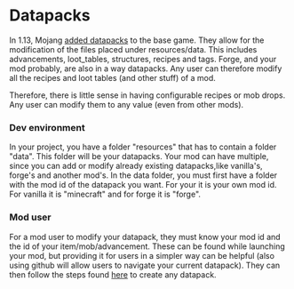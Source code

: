 Datapacks
=========
In 1.13, Mojang [added datapacks](https://minecraft.gamepedia.com/Data_pack) to the base game. They allow for the modification of the files placed under resources/data.
This includes advancements, loot_tables, structures, recipes and tags. 
Forge, and your mod probably, are also in a way datapacks. Any user can therefore modify all the recipes and loot tables (and other stuff) of a mod.

Therefore, there is little sense in having configurable recipes or mob drops. Any user can modify them to any value (even from other mods).

### Dev environment
In your project, you have a folder "resources" that has to contain a folder "data". This folder will be your datapacks. 
Your mod can have multiple, since you can add or modify already existing datapacks,like vanilla's, forge's and another mod's.
In the data folder, you must first have a folder with the mod id of the datapack you want. For your it is your own mod id. For vanilla it is "minecraft" and for forge it is "forge".

### Mod user
For a mod user to modify your datapack, they must know your mod id and the id of your item/mob/advancement. These can be found while launching your mod, but providing it for users in a simpler way can be helpful (also using github will allow users to navigate your current datapack).
They can then follow the steps found [here](https://minecraft.gamepedia.com/Tutorials/Creating_a_data_pack) to create any datapack.